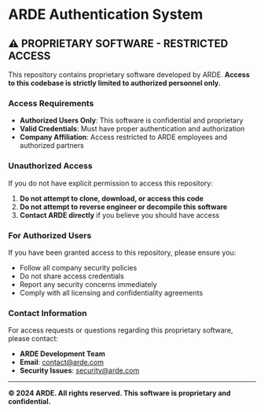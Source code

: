 # ARDE Authentication System

## ⚠️ PROPRIETARY SOFTWARE - RESTRICTED ACCESS

This repository contains proprietary software developed by ARDE. **Access to this codebase is strictly limited to authorized personnel only.**

### Access Requirements

- **Authorized Users Only**: This software is confidential and proprietary
- **Valid Credentials**: Must have proper authentication and authorization
- **Company Affiliation**: Access restricted to ARDE employees and authorized partners

### Unauthorized Access

If you do not have explicit permission to access this repository:

1. **Do not attempt to clone, download, or access this code**
2. **Do not attempt to reverse engineer or decompile this software**
3. **Contact ARDE directly** if you believe you should have access

### For Authorized Users

If you have been granted access to this repository, please ensure you:

- Follow all company security policies
- Do not share access credentials
- Report any security concerns immediately
- Comply with all licensing and confidentiality agreements

### Contact Information

For access requests or questions regarding this proprietary software, please contact:

- **ARDE Development Team**
- **Email**: [contact@arde.com](mailto:oshenvithanage@proton.me)
- **Security Issues**: [security@arde.com](mailto:oshenvithanage@proton.me)

---

**© 2024 ARDE. All rights reserved. This software is proprietary and confidential.**
